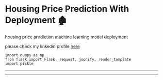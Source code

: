 # Housing Price Prediction With Deployment 🏚️
housing price prediction machine learning model deployment

please check my linkedin profile [here](https://www.linkedin.com/in/deelip-venkat/)

```
import numpy as np
from flask import Flask, request, jsonify, render_template
import pickle
```

***
__________

